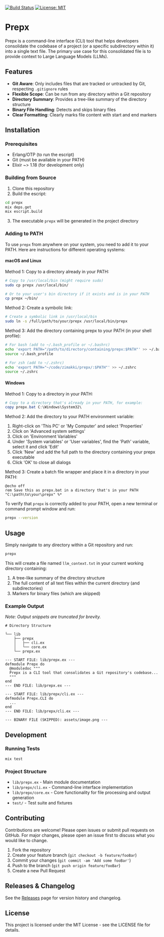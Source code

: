 [![Build Status](https://img.shields.io/badge/build-passing-brightgreen)](https://github.com/zimakki/prepx/actions)
[![License: MIT](https://img.shields.io/badge/License-MIT-yellow.svg)](https://opensource.org/licenses/MIT)

# Prepx

Prepx is a command-line interface (CLI) tool that helps developers consolidate the codebase of a project (or a specific subdirectory within it) into a single text file. The primary use case for this consolidated file is to provide context to Large Language Models (LLMs).

## Features

- **Git Aware**: Only includes files that are tracked or untracked by Git, respecting `.gitignore` rules
- **Flexible Scope**: Can be run from any directory within a Git repository
- **Directory Summary**: Provides a tree-like summary of the directory structure
- **Binary File Handling**: Detects and skips binary files
- **Clear Formatting**: Clearly marks file content with start and end markers

## Installation

### Prerequisites

- Erlang/OTP (to run the escript)
- Git (must be available in your PATH)
- Elixir ~> 1.18 (for development only)

### Building from Source

1. Clone this repository
2. Build the escript:

```bash
cd prepx
mix deps.get
mix escript.build
```

3. The executable `prepx` will be generated in the project directory

### Adding to PATH

To use `prepx` from anywhere on your system, you need to add it to your PATH. Here are instructions for different operating systems:

#### macOS and Linux

Method 1: Copy to a directory already in your PATH:

```bash
# Copy to /usr/local/bin (might require sudo)
sudo cp prepx /usr/local/bin/

# Or to your user's bin directory if it exists and is in your PATH
cp prepx ~/bin/
```

Method 2: Create a symbolic link:

```bash
# Create a symbolic link in /usr/local/bin
sudo ln -s /full/path/to/your/prepx /usr/local/bin/prepx
```

Method 3: Add the directory containing prepx to your PATH (in your shell profile):

```bash
# For bash (add to ~/.bash_profile or ~/.bashrc)
echo 'export PATH="/path/to/directory/containing/prepx:$PATH"' >> ~/.bash_profile
source ~/.bash_profile

# For zsh (add to ~/.zshrc)
echo 'export PATH="~/code/zimakki/prepx/:$PATH"' >> ~/.zshrc
source ~/.zshrc
```

#### Windows

Method 1: Copy to a directory in your PATH:

```powershell
# Copy to a directory that's already in your PATH, for example:
copy prepx.bat C:\Windows\System32\
```

Method 2: Add the directory to your PATH environment variable:

1. Right-click on 'This PC' or 'My Computer' and select 'Properties'
2. Click on 'Advanced system settings'
3. Click on 'Environment Variables'
4. Under 'System variables' or 'User variables', find the 'Path' variable, select it and click 'Edit'
5. Click 'New' and add the full path to the directory containing your prepx executable
6. Click 'OK' to close all dialogs

Method 3: Create a batch file wrapper and place it in a directory in your PATH:

```batch
@echo off
rem Save this as prepx.bat in a directory that's in your PATH
"C:\path\to\your\prepx" %*
```

To verify that `prepx` is correctly added to your PATH, open a new terminal or command prompt window and run:

```bash
prepx --version
```

## Usage

Simply navigate to any directory within a Git repository and run:

```bash
prepx
```

This will create a file named `llm_context.txt` in your current working directory containing:

1. A tree-like summary of the directory structure
2. The full content of all text files within the current directory (and subdirectories)
3. Markers for binary files (which are skipped)

### Example Output

_Note: Output snippets are truncated for brevity._

```
# Directory Structure

└── lib
    ├── prepx
    │   ├── cli.ex
    │   └── core.ex
    └── prepx.ex

--- START FILE: lib/prepx.ex ---
defmodule Prepx do
  @moduledoc """
  Prepx is a CLI tool that consolidates a Git repository's codebase...
  """
end
--- END FILE: lib/prepx.ex ---

--- START FILE: lib/prepx/cli.ex ---
defmodule Prepx.CLI do
  ...
end
--- END FILE: lib/prepx/cli.ex ---

--- BINARY FILE (SKIPPED): assets/image.png ---
```

## Development

### Running Tests

```bash
mix test
```

### Project Structure

- `lib/prepx.ex` - Main module documentation
- `lib/prepx/cli.ex` - Command-line interface implementation
- `lib/prepx/core.ex` - Core functionality for file processing and output generation
- `test/` - Test suite and fixtures

## Contributing

Contributions are welcome! Please open issues or submit pull requests on GitHub. For major changes, please open an issue first to discuss what you would like to change.

1. Fork the repository
2. Create your feature branch (`git checkout -b feature/fooBar`)
3. Commit your changes (`git commit -am 'Add some fooBar'`)
4. Push to the branch (`git push origin feature/fooBar`)
5. Create a new Pull Request

## Releases & Changelog

See the [Releases](https://github.com/zimakki/prepx/releases) page for version history and changelog.

## License

This project is licensed under the MIT License - see the LICENSE file for details.
